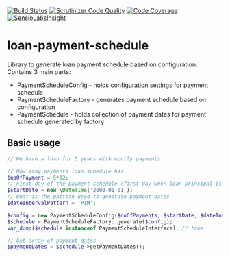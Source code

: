 [![Build Status](https://scrutinizer-ci.com/g/kaurikk/loan-payment-schedule/badges/build.png?b=master)](https://scrutinizer-ci.com/g/kaurikk/loan-payment-schedule/build-status/master) [![Scrutinizer Code Quality](https://scrutinizer-ci.com/g/kaurikk/loan-payment-schedule/badges/quality-score.png?b=master)](https://scrutinizer-ci.com/g/kaurikk/loan-payment-schedule/?branch=master) [![Code Coverage](https://scrutinizer-ci.com/g/kaurikk/loan-payment-schedule/badges/coverage.png?b=master)](https://scrutinizer-ci.com/g/kaurikk/loan-payment-schedule/?branch=master) [![SensioLabsInsight](https://insight.sensiolabs.com/projects/29fdfc62-0dc2-42bd-931c-858d414e18cf/mini.png)](https://insight.sensiolabs.com/projects/29fdfc62-0dc2-42bd-931c-858d414e18cf)
# loan-payment-schedule
Library to generate loan payment schedule based on configuration. Contains 3 main parts:
 * PaymentScheduleConfig - holds configuration settings for payment schedule
 * PaymentScheduleFactory - generates payment schedule based on configuration
 * PaymentSchedule - holds collection of payment dates for payment schedule generated by factory

## Basic usage

```php
// We have a loan for 5 years with montly payments

// How many payments loan schedule has
$noOfPayment = 5*12;
// First day of the payment schedule (first day when loan principal is out)
$startDate = new \DateTime('2000-01-01');
// What is the pattern used to generate payment dates
$dateIntervalPattern = 'P1M';

$config = new PaymentScheduleConfig($noOfPayments, $startDate, $dateIntervalPattern);
$schedule = PaymentScheduleFactory::generate($config);
var_dump($schedule instanceof PaymentScheduleInterface); // true

// Get array of payment dates
$paymentDates = $schedule->getPaymentDates();
```
